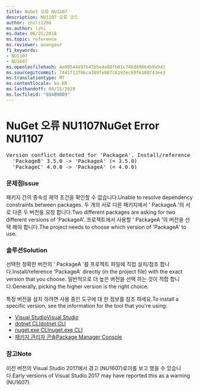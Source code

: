 ```yaml
---
title: NuGet 오류 NU1107
description: NU1107 오류 코드
author: zhili1208
ms.author: lzhi
ms.date: 06/25/2018
ms.topic: reference
ms.reviewer: anangaur
f1_keywords:
- NU1107
- NU1607
ms.openlocfilehash: 4e09544d97b47b5e4e80fb01c748d89864b9a941
ms.sourcegitcommit: 7441f12f06ca380feb87c6192ec69f6108f43ee3
ms.translationtype: MT
ms.contentlocale: ko-KR
ms.lasthandoff: 08/15/2019
ms.locfileid: "69489009"
---
```

# <a name="nuget-error-nu1107"></a><span data-ttu-id="55b29-103">NuGet 오류 NU1107</span><span class="sxs-lookup"><span data-stu-id="55b29-103">NuGet Error NU1107</span></span>

<pre>Version conflict detected for 'PackageA'. Install/reference 'PackageA' v4.0.0 directly to resolve this issue.<br/>  'PackageB' 3.5.0 -> 'PackageA' (= 3.5.0)<br/>  'PackageC' 4.0.0 -> 'PackageA' (= 4.0.0)</pre>

### <a name="issue"></a><span data-ttu-id="55b29-104">문제점</span><span class="sxs-lookup"><span data-stu-id="55b29-104">Issue</span></span>
<span data-ttu-id="55b29-105">패키지 간의 종속성 제약 조건을 확인할 수 없습니다.</span><span class="sxs-lookup"><span data-stu-id="55b29-105">Unable to resolve dependency constraints between packages.</span></span> <span data-ttu-id="55b29-106">두 개의 서로 다른 패키지에서 ' PackageA '의 서로 다른 두 버전을 요청 합니다.</span><span class="sxs-lookup"><span data-stu-id="55b29-106">Two different packages are asking for two different versions of 'PackageA'.</span></span> <span data-ttu-id="55b29-107">프로젝트에서 사용할 ' PackageA '의 버전을 선택 해야 합니다.</span><span class="sxs-lookup"><span data-stu-id="55b29-107">The project needs to choose which version of 'PackageA' to use.</span></span>

### <a name="solution"></a><span data-ttu-id="55b29-108">솔루션</span><span class="sxs-lookup"><span data-stu-id="55b29-108">Solution</span></span>
<span data-ttu-id="55b29-109">선택한 정확한 버전의 ' PackageA '를 프로젝트 파일에 직접 설치/참조 합니다.</span><span class="sxs-lookup"><span data-stu-id="55b29-109">Install/reference 'PackageA' directly (in the project file) with the exact version that you choose.</span></span>
<span data-ttu-id="55b29-110">일반적으로 더 높은 버전을 선택 하는 것이 적합 합니다.</span><span class="sxs-lookup"><span data-stu-id="55b29-110">Generally, picking the higher version is the right choice.</span></span>

<span data-ttu-id="55b29-111">특정 버전을 설치 하려면 사용 중인 도구에 대 한 정보를 참조 하세요.</span><span class="sxs-lookup"><span data-stu-id="55b29-111">To install a specific version, see the information for the tool that you're using:</span></span>

- [<span data-ttu-id="55b29-112">Visual Studio</span><span class="sxs-lookup"><span data-stu-id="55b29-112">Visual Studio</span></span>](../../consume-packages/install-use-packages-visual-studio.md#update-a-package)
- [<span data-ttu-id="55b29-113">dotnet CLI</span><span class="sxs-lookup"><span data-stu-id="55b29-113">dotnet CLI</span></span>](/dotnet/core/tools/dotnet-add-package)
- [<span data-ttu-id="55b29-114">nuget.exe CLI</span><span class="sxs-lookup"><span data-stu-id="55b29-114">nuget.exe CLI</span></span>](../../consume-packages/install-use-packages-nuget-cli.md#install-a-specific-version-of-a-package)
- [<span data-ttu-id="55b29-115">패키지 관리자 콘솔</span><span class="sxs-lookup"><span data-stu-id="55b29-115">Package Manager Console</span></span>](../ps-reference/ps-ref-install-package.md)

### <a name="note"></a><span data-ttu-id="55b29-116">참고</span><span class="sxs-lookup"><span data-stu-id="55b29-116">Note</span></span>
<span data-ttu-id="55b29-117">이전 버전의 Visual Studio 2017에서 경고 (NU1607)로이를 보고 했을 수 있습니다.</span><span class="sxs-lookup"><span data-stu-id="55b29-117">Early versions of Visual Studio 2017 may have reported this as a warning (NU1607).</span></span>
